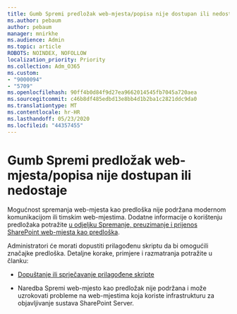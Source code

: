 ```yaml
---
title: Gumb Spremi predložak web-mjesta/popisa nije dostupan ili nedostaje
ms.author: pebaum
author: pebaum
manager: mnirkhe
ms.audience: Admin
ms.topic: article
ROBOTS: NOINDEX, NOFOLLOW
localization_priority: Priority
ms.collection: Adm_O365
ms.custom:
- "9000094"
- "5709"
ms.openlocfilehash: 90ff4b0d84f9d27ea9662014545fb7045a720aea
ms.sourcegitcommit: c46b8df485edbd13e8bb4d1b2ba1c2821ddc9da0
ms.translationtype: MT
ms.contentlocale: hr-HR
ms.lasthandoff: 05/23/2020
ms.locfileid: "44357455"
---
```

# <a name="save-sitelist-template-button-not-available-or-missing"></a>Gumb Spremi predložak web-mjesta/popisa nije dostupan ili nedostaje

Mogućnost spremanja web-mjesta kao predloška nije podržana modernom komunikacijom ili timskim web-mjestima. Dodatne informacije o korištenju predložaka potražite [u odjeljku Spremanje, preuzimanje i prijenos SharePoint web-mjesta kao predloška](https://docs.microsoft.com/sharepoint/dev/general-development/save-download-and-upload-a-sharepoint-site-as-a-template).

Administratori će morati dopustiti prilagođenu skriptu da bi omogućili značajke predloška. Detaljne korake, primjere i razmatranja potražite u članku:

- [Dopuštanje ili sprječavanje prilagođene skripte](https://docs.microsoft.com/sharepoint/allow-or-prevent-custom-script)

- Naredba Spremi web-mjesto kao predložak nije podržana i može uzrokovati probleme na web-mjestima koja koriste infrastrukturu za objavljivanje sustava SharePoint Server.


